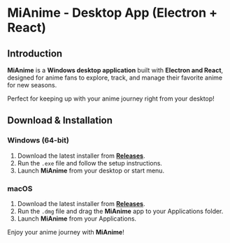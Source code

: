# MiAnime - Desktop App (Electron + React)

## Introduction

**MiAnime** is a **Windows desktop application** built with **Electron and React**, designed for anime fans to explore, track, and manage their favorite anime for new seasons.

Perfect for keeping up with your anime journey right from your desktop!

## Download & Installation

### **Windows (64-bit)**

1. Download the latest installer from **[Releases](https://github.com/logenelo/mi-anime/releases/download/v0.1.1/WindowSetup.0.1.1.exe)**.
2. Run the `.exe` file and follow the setup instructions.
3. Launch **MiAnime** from your desktop or start menu.

### **macOS**

1. Download the latest installer from **[Releases](https://github.com/logenelo/mi-anime/releases/download/v0.1.1/MacSetup.0.1.1.dmg)**.
2. Run the `.dmg` file and drag the **MiAnime** app to your Applications folder.
3. Launch **MiAnime** from your Applications.

Enjoy your anime journey with **MiAnime**!
